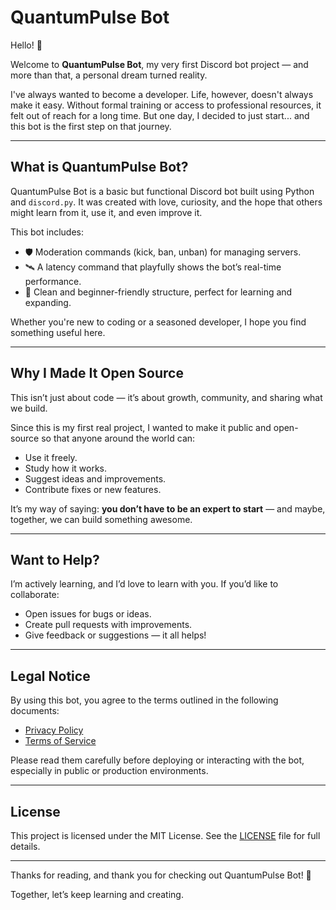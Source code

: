 # QuantumPulse Bot

Hello! 👋

Welcome to **QuantumPulse Bot**, my very first Discord bot project — and more than that, a personal dream turned reality.

I've always wanted to become a developer. Life, however, doesn't always make it easy. Without formal training or access to professional resources, it felt out of reach for a long time. But one day, I decided to just start... and this bot is the first step on that journey.

---

## What is QuantumPulse Bot?

QuantumPulse Bot is a basic but functional Discord bot built using Python and `discord.py`. It was created with love, curiosity, and the hope that others might learn from it, use it, and even improve it.

This bot includes:

- 🛡️ Moderation commands (kick, ban, unban) for managing servers.
- 🛰️ A latency command that playfully shows the bot’s real-time performance.
- 🔧 Clean and beginner-friendly structure, perfect for learning and expanding.

Whether you're new to coding or a seasoned developer, I hope you find something useful here.

---

## Why I Made It Open Source

This isn’t just about code — it’s about growth, community, and sharing what we build.

Since this is my first real project, I wanted to make it public and open-source so that anyone around the world can:

- Use it freely.
- Study how it works.
- Suggest ideas and improvements.
- Contribute fixes or new features.

It’s my way of saying: **you don’t have to be an expert to start** — and maybe, together, we can build something awesome.

---

## Want to Help?

I’m actively learning, and I’d love to learn with you. If you’d like to collaborate:

- Open issues for bugs or ideas.
- Create pull requests with improvements.
- Give feedback or suggestions — it all helps!

---

## Legal Notice

By using this bot, you agree to the terms outlined in the following documents:

- [Privacy Policy](PRIVACY_POLICY.md)
- [Terms of Service](TERMS_OF_SERVICE.md)

Please read them carefully before deploying or interacting with the bot, especially in public or production environments.

---

## License

This project is licensed under the MIT License. See the [LICENSE](LICENSE) file for full details.

---

Thanks for reading, and thank you for checking out QuantumPulse Bot! 💙

Together, let’s keep learning and creating.
